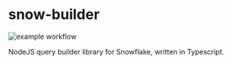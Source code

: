 # snow-builder
![example workflow](https://github.com/j-dumbell/snow-builder/actions/workflows/test.yml/badge.svg?branch=main)

NodeJS query builder library for Snowflake, written in Typescript.
